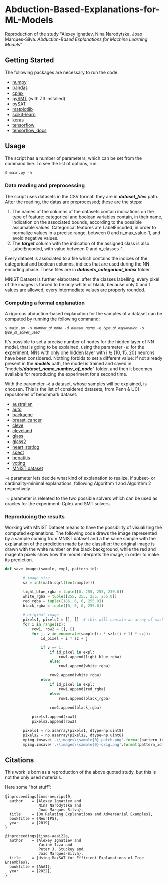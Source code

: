 # Abduction-Based-Explanations-for-ML-Models

Reproduction of the study "Alexey Ignatiev, Nina Narodytska, Joao Marques-Silva. *Abduction-Based Explanations for Machine Learning Models*"

## Getting Started

The following packages are necessary to run the code:

* [numpy](http://www.numpy.org/)
* [pandas](https://pandas.pydata.org/)
* [cplex](https://pypi.org/project/cplex/)
* [pySMT](https://github.com/pysmt/pysmt) (with Z3 installed)
* [pySAT](https://github.com/pysathq/pysat)
* [matplotlib](https://matplotlib.org/)
* [scikit-learn](https://scikit-learn.org/stable/)
* [keras](https://pypi.org/project/keras/)
* [tensorflow](https://www.tensorflow.org/)
* [tensorflow_docs](https://github.com/tensorflow/docs)

## Usage
The script has a number of parameters, which can be set from the command line. To see the list of options, run:
```
$ main.py -h
```

### Data reading and preprocessing

The script uses datasets in the CSV format: they are in ***dataset_files*** path.
After the reading, the datas are preprocessed; these are the steps:

1. The names of the columns of the datasets contain indications on the type of feature: categorical and boolean variables contain, in their name, indication on the associated bounds, according to the possible assumable values. Categorical features are LabelEncoded, in order to normalize values in a precise range, between 0 and n_max_value-1, and avoid negative values.
2. The ***target*** column with the indication of the assigned class is also LabelEncoded, with value between 0 and n_classes-1.

Every dataset is associated to a file which contains the indices of the categorical and boolean columns, indices that are used during the NN encoding phase.
These files are in ***datasets_categorical_index*** folder.

MNIST Dataset is further elaborated: after the classes labelling, every pixel of the images is forced to be only white or black, because only 0 and 1 values are allowed; every intermediate values are properly rounded.

### Computing a formal explanation
A rigorous abduction-based explanation for the samples of a dataset can be computed by running the following command:
```
$ main.py -n 𝑛𝑢𝑚𝑏𝑒𝑟_𝑜𝑓_𝑛𝑜𝑑𝑒 -d 𝑑𝑎𝑡𝑎𝑠𝑒𝑡_𝑛𝑎𝑚𝑒 -e 𝑡𝑦𝑝𝑒_𝑜𝑓_𝑒𝑥𝑝𝑙𝑎𝑛𝑎𝑡𝑖𝑜𝑛 -s 𝑡𝑦𝑝𝑒_𝑜𝑓_𝑠𝑜𝑙𝑣𝑒𝑟_𝑢𝑠𝑒𝑑
```

It's possible to set a precise number of nodes for the hidden layer of NN model, that is going to be explained, using the parameter ```-n```: for the experiment, NNs with only one hidden layer with i ∈ {10, 15, 20} neurons have been considered. Nothing forbids to set a different value: if not already present in the ***models*** path, the model is trained and saved in "models/***dataset_name***_***number_of_node***" folder, and then it becomes available for reproducing the experiment for a second time.

With the parameter ```-d``` a dataset, whose samples will be explained, is choosen.
This is the list of considered datasets, from Penn & UCI repositories of benchmark dataset:
* [australian](https://archive.ics.uci.edu/ml/datasets/statlog+(australian+credit+approval))
* [auto](http://dbdmg.polito.it/~paolo/CorsoRM/Lab/DatasetsSorgenti/Regression/Automobile/UCI%20Machine%20Learning%20Repository%20%20Automobile%20Data%20Set.htm)
* [backache](https://github.com/EpistasisLab/pmlb/blob/master/datasets/backache/metadata.yaml)
* [breast_cancer](https://archive.ics.uci.edu/ml/datasets/breast+cancer)
* [cleve](https://github.com/EpistasisLab/pmlb/blob/master/datasets/cleve/metadata.yaml)
* [cleveland](https://github.com/EpistasisLab/pmlb/blob/master/datasets/cleveland/metadata.yaml)
* [glass](https://archive.ics.uci.edu/ml/datasets/glass+identification)
* [glass2](https://github.com/EpistasisLab/pmlb/blob/master/datasets/glass2/metadata.yaml)
* [heart_statlog](https://archive.ics.uci.edu/ml/datasets/statlog+(heart))
* [spect](https://archive.ics.uci.edu/ml/datasets/spect+heart)
* [hepatitis](https://archive.ics.uci.edu/ml/datasets/hepatitis)
* [voting](https://archive.ics.uci.edu/ml/datasets/congressional+voting+records)
* [MNIST dataset](https://it.wikipedia.org/wiki/MNIST_database)

```-e``` parameter lets decide what kind of explanation to realize, if subset- or cardinality-minimal explanations, following Algorithm 1 and Algorithm 2 respectively

```-s``` parameter is releated to the two possible solvers which can be used as oracles for the experiment: Cplex and SMT solvers.

### Reproducing the results
Working with MNIST Dataset means to have the possibility of visualizing the computed explanations. 
The following code draws the image rapresented by a sample coming from MNIST dataset and a the same sample with the explanation of the prediction made by the classifier: the original image is drawn with the white number on the black background, while the red and magenta pixels show how the model interprets the image, in order to make its prediction.
```python
def save_images(sample, expl, pattern_id):

        # image size
        sz = int(math.sqrt(len(sample)))

        light_blue_rgba = tuple([0, 255, 255, 230.0])
        white_rgba = tuple([255, 255, 255, 255.0])
        red_rgba = tuple([186, 6, 6, 255.0])
        black_rgba = tuple([0, 0, 0, 255.0])

        # original image
        pixels1, pixels2 = [], []  # this will contain an array of masked pixels
        for i in range(sz):
            row1, row2 = [], []
            for j, v in enumerate(sample[(i * sz):(i + 1) * sz]):
                id_pixel = i * sz + j

                if v == 1:
                    if id_pixel in expl:
                        row1.append(light_blue_rgba)
                    else:
                        row1.append(white_rgba)

                    row2.append(white_rgba)
                else:
                    if id_pixel in expl:
                        row1.append(red_rgba)
                    else:
                        row1.append(black_rgba)

                    row2.append(black_rgba)

            pixels1.append(row1)
            pixels2.append(row2)

        pixels1 = np.asarray(pixels1, dtype=np.uint8)
        pixels2 = np.asarray(pixels2, dtype=np.uint8)
        mpimg.imsave('.\\images\\sample{0}-patch.png'.format(pattern_id), pixels1, cmap=mpcm.gray, dpi=5)
        mpimg.imsave('.\\images\\sample{0}-orig.png'.format(pattern_id), pixels2, cmap=mpcm.gray, dpi=5)
```

## Citations
This work is born as a reproduction of the above quoted study, but this is not the only used materials.

Here some "hot stuff":

```
@inproceedings{inms-neurips19,
  author    = {Alexey Ignatiev and
               Nina Narodytska and
               Joao Marques-Silva},
  title     = {On Relating Explanations and Adversarial Examples},
  booktitle = {NeurIPS},
  year      = {2019}
}

@inproceedings{iisms-aaai22a,
  author    = {Alexey Ignatiev and
               Yacine Izza and
               Peter J. Stuckey and
               Joao Marques-Silva},
  title     = {Using MaxSAT for Efficient Explanations of Tree Ensembles},
  booktitle = {AAAI},
  year      = {2022},
}

